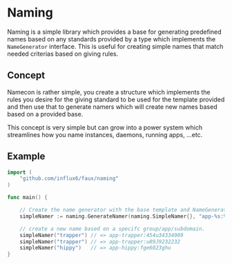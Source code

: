 Naming
=======

Naming is a simple library which provides a base for generating predefined names based on any standards provided by a type which implements the `NameGenerator` interface. This is useful for creating simple names that match needed criterias based on giving rules.

Concept
-------

Namecon is rather simple, you create a structure which implements the rules you desire for the giving standard to be used for the template provided and then use that to generate namers which will create new names based based on a provided base.

This concept is very simple but can grow into a power system which streamlines how you name instances, daemons, running apps, ...etc.

Example
-------

```go
import (
	"github.com/influx6/faux/naming"
)

func main() {

	// Create the name generator with the base template and NameGenerator rule enforcer.
	simpleNamer := naming.GenerateNamer(naming.SimpleNamer{}, "app-%s:%s")

	// create a new name based on a specifc group/app/subdomain.
	simpleNamer("trapper") // => app-trapper:454u34334909
	simpleNamer("trapper") // => app-trapper:u89J9232232
	simpleNamer("hippy")   // => app-hippy:fge6023ghu
}

```
